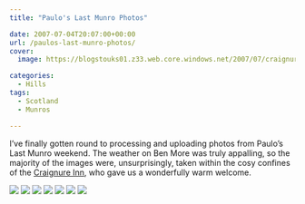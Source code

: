 ```yaml
---
title: "Paulo's Last Munro Photos"

date: 2007-07-04T20:07:00+00:00
url: /paulos-last-munro-photos/
cover: 
  image: https://blogstouks01.z33.web.core.windows.net/2007/07/craignure_553774452_o-1.jpg

categories:
  - Hills
tags:
  - Scotland
  - Munros

---
```

I’ve finally gotten round to processing and uploading photos from Paulo’s Last Munro weekend. The weather on Ben More was truly appalling, so the majority of the images were, unsurprisingly, taken within the cosy confines of the [Craignure Inn][2], who gave us a wonderfully warm welcome.

![](https://blogstouks01.z33.web.core.windows.net/2023/08/dixcee_707862698_o.jpg)
![](https://blogstouks01.z33.web.core.windows.net/2023/08/scott_707238353_o.jpg)
![](https://blogstouks01.z33.web.core.windows.net/2023/08/doug_708240886_o.jpg)
![](https://blogstouks01.z33.web.core.windows.net/2023/08/paulo_708236490_o.jpg)
![](https://blogstouks01.z33.web.core.windows.net/2023/08/paulo-jests_707346821_o.jpg)
![](https://blogstouks01.z33.web.core.windows.net/2023/08/jim-baum_707352845_o.jpg)
![](https://blogstouks01.z33.web.core.windows.net/2023/08/off-to-bag-ben-more_553867968_o.jpg)

 [2]: http://www.craignure-inn.co.uk/